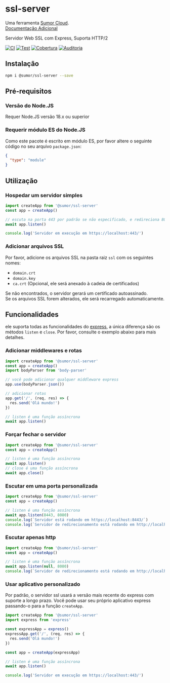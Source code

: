 # ssl-server

Uma ferramenta [Sumor Cloud](https://sumor.cloud).  
[Documentação Adicional](https://sumor.cloud/ssl-server)

Servidor Web SSL com Express, Suporta HTTP/2

[![CI](https://github.com/sumor-cloud/ssl-server/actions/workflows/ci.yml/badge.svg)](https://github.com/sumor-cloud/ssl-server/actions/workflows/ci.yml)
[![Test](https://github.com/sumor-cloud/ssl-server/actions/workflows/ut.yml/badge.svg)](https://github.com/sumor-cloud/ssl-server/actions/workflows/ut.yml)
[![Cobertura](https://github.com/sumor-cloud/ssl-server/actions/workflows/coverage.yml/badge.svg)](https://github.com/sumor-cloud/ssl-server/actions/workflows/coverage.yml)
[![Auditoria](https://github.com/sumor-cloud/ssl-server/actions/workflows/audit.yml/badge.svg)](https://github.com/sumor-cloud/ssl-server/actions/workflows/audit.yml)

## Instalação

```bash
npm i @sumor/ssl-server --save
```

## Pré-requisitos

### Versão do Node.JS

Requer Node.JS versão 18.x ou superior

### Requerir módulo ES do Node.JS

Como este pacote é escrito em módulo ES,
por favor altere o seguinte código no seu arquivo `package.json`:

```json
{
  "type": "module"
}
```

## Utilização

### Hospedar um servidor simples

```javascript
import createApp from '@sumor/ssl-server'
const app = createApp()

// escuta na porta 443 por padrão se não especificado, e redireciona 80 para https 443
await app.listen()

console.log('Servidor em execução em https://localhost:443/')
```

### Adicionar arquivos SSL

Por favor, adicione os arquivos SSL na pasta raiz `ssl` com os seguintes nomes:

- `domain.crt`
- `domain.key`
- `ca.crt` (Opcional, ele será anexado à cadeia de certificados)

Se não encontrados, o servidor gerará um certificado autoassinado.  
Se os arquivos SSL forem alterados, ele será recarregado automaticamente.

## Funcionalidades

ele suporta todas as funcionalidades do [express](https://www.npmjs.com/package/express), a única diferença são os métodos `listen` e `close`. Por favor, consulte o exemplo abaixo para mais detalhes.

### Adicionar middlewares e rotas

```javascript
import createApp from '@sumor/ssl-server'
const app = createApp()
import bodyParser from 'body-parser'

// você pode adicionar qualquer middleware express
app.use(bodyParser.json())

// adicionar rotas
app.get('/', (req, res) => {
  res.send('Olá mundo!')
})

// listen é uma função assíncrona
await app.listen()
```

### Forçar fechar o servidor

```javascript
import createApp from '@sumor/ssl-server'
const app = createApp()

// listen é uma função assíncrona
await app.listen()
// close é uma função assíncrona
await app.close()
```

### Escutar em uma porta personalizada

```javascript
import createApp from '@sumor/ssl-server'
const app = createApp()

// listen é uma função assíncrona
await app.listen(8443, 8080)
console.log(`Servidor está rodando em https://localhost:8443/`)
console.log(`Servidor de redirecionamento está rodando em http://localhost:8080/`)
```

### Escutar apenas http

```javascript
import createApp from '@sumor/ssl-server'
const app = createApp()

// listen é uma função assíncrona
await app.listen(null, 8080)
console.log(`Servidor de redirecionamento está rodando em http://localhost:8080/`)
```

### Usar aplicativo personalizado

Por padrão, o servidor ssl usará a versão mais recente do express com suporte a longo prazo. Você pode usar seu próprio aplicativo express passando-o para a função `createApp`.

```javascript
import createApp from '@sumor/ssl-server'
import express from 'express'

const expressApp = express()
expressApp.get('/', (req, res) => {
  res.send('Olá mundo!')
})

const app = createApp(expressApp)

// listen é uma função assíncrona
await app.listen()

console.log('Servidor em execução em https://localhost:443/')
```
